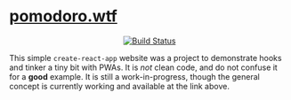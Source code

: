 # [pomodoro.wtf](pomodoro.wtf)

<p align="center">
<a href="https://travis-ci.org/turnrye/pomodoro.wtf"><img alt="Build Status" src="https://travis-ci.org/turnrye/pomodoro.wtf.svg?branch=master" /></a>
</p>

This simple `create-react-app` website was a project to demonstrate hooks and tinker a tiny bit with PWAs. It is _not_ clean code, and do not confuse it for a **good** example. It is still a work-in-progress, though the general concept is currently working and available at the link above.

